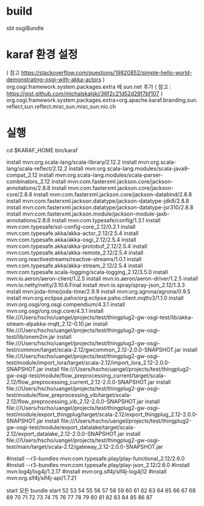 # build
sbt osgiBundle

# karaf 환경 설정
( 참고 https://stackoverflow.com/questions/19820852/simple-hello-world-demonstrating-osgi-with-akka-actors )
org.osgi.framework.system.packages.extra 에
sun.net 추가
( 참고  : https://gist.github.com/michalskalski/36f2c21d52d28f7bf107 )
org.osgi.framework.system.packages.extra=org.apache.karaf.branding,sun.reflect,sun.reflect.misc,sun.misc,sun.nio.ch

# 실행
cd $KARAF_HOME
bin/karaf

install mvn:org.scala-lang/scala-library/2.12.2
install mvn:org.scala-lang/scala-reflect/2.12.2
install mvn:org.scala-lang.modules/scala-java8-compat_2.12
install mvn:org.scala-lang.modules/scala-parser-combinators_2.12
install mvn:com.fasterxml.jackson.core/jackson-annotations/2.8.8
install mvn:com.fasterxml.jackson.core/jackson-core/2.8.8
install mvn:com.fasterxml.jackson.core/jackson-databind/2.8.8
install mvn:com.fasterxml.jackson.datatype/jackson-datatype-jdk8/2.8.8
install mvn:com.fasterxml.jackson.datatype/jackson-datatype-jsr310/2.8.8
install mvn:com.fasterxml.jackson.module/jackson-module-jaxb-annotations/2.8.8
install mvn:com.typesafe/config/1.3.1
install mvn:com.typesafe/ssl-config-core_2.12/0.2.1
install mvn:com.typesafe.akka/akka-actor_2.12/2.5.4
install mvn:com.typesafe.akka/akka-osgi_2.12/2.5.4
install mvn:com.typesafe.akka/akka-protobuf_2.12/2.5.4
install mvn:com.typesafe.akka/akka-remote_2.12/2.5.4
install mvn:org.reactivestreams/reactive-streams/1.0.1
install mvn:com.typesafe.akka/akka-stream_2.12/2.5.4
install mvn:com.typesafe.scala-logging/scala-logging_2.12/3.5.0
install mvn:io.aeron/aeron-client/1.2.5
install mvn:io.aeron/aeron-driver/1.2.5
install mvn:io.netty/netty/3.10.6.Final
install mvn:io.spray/spray-json_2.12/1.3.3
install mvn:joda-time/joda-time/2.9.9
install mvn:org.agrona/agrona/0.9.5
install mvn:org.eclipse.paho/org.eclipse.paho.client.mqttv3/1.1.0
install mvn:org.osgi/org.osgi.compendium/4.3.1
install mvn:org.osgi/org.osgi.core/4.3.1
install file:///Users/hscho/uangel/projects/test/thingplug2-gw-osgi-test/lib/akka-stream-alpakka-mqtt_2.12-0.10.jar
install file:///Users/hscho/uangel/projects/test/thingplug2-gw-osgi-test/lib/onem2m.jar
install file:///Users/hscho/uangel/projects/test/thingplug2-gw-osgi-test/common/target/scala-2.12/gwcommon_2.12-2.0.0-SNAPSHOT.jar
install file:///Users/hscho/uangel/projects/test/thingplug2-gw-osgi-test/module/import_lora/target/scala-2.12/import_lora_2.12-2.0.0-SNAPSHOT.jar
install file:///Users/hscho/uangel/projects/test/thingplug2-gw-osgi-test/module/flow_preprocessing_current/target/scala-2.12/flow_preprocessing_current_2.12-2.0.0-SNAPSHOT.jar
install file:///Users/hscho/uangel/projects/test/thingplug2-gw-osgi-test/module/flow_preprocessing_vib/target/scala-2.12/flow_preprocessing_vib_2.12-2.0.0-SNAPSHOT.jar
install file:///Users/hscho/uangel/projects/test/thingplug2-gw-osgi-test/module/export_thingplug/target/scala-2.12/export_thingplug_2.12-2.0.0-SNAPSHOT.jar
install file:///Users/hscho/uangel/projects/test/thingplug2-gw-osgi-test/module/export_datalake/target/scala-2.12/export_datalake_2.12-2.0.0-SNAPSHOT.jar
install file:///Users/hscho/uangel/projects/test/thingplug2-gw-osgi-test/main/target/scala-2.12/gateway_2.12-2.0.0-SNAPSHOT.jar


#install --r3-bundles mvn:com.typesafe.play/play-functional_2.12/2.6.0
#install --r3-bundles mvn:com.typesafe.play/play-json_2.12/2.6.0
#install mvn:log4j/log4j/1.2.17
#install mvn:org.slf4j/slf4j-log4j12
#install mvn:org.slf4j/slf4j-api/1.7.21


start 모든 bundle
start 52 53 54 55 56 57 58 59 60 61 62 63 64 65 66 67 68 69 70 71 72 73 74 75 76 77 78 79 80 81 82 83 84 85 86 87

